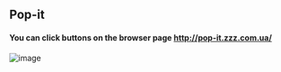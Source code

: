 ## Pop-it
#### You can click buttons on the browser page http://pop-it.zzz.com.ua/ 
![image](https://user-images.githubusercontent.com/71008947/124303382-0eba3500-db6b-11eb-85f5-591e9beba30d.png)
